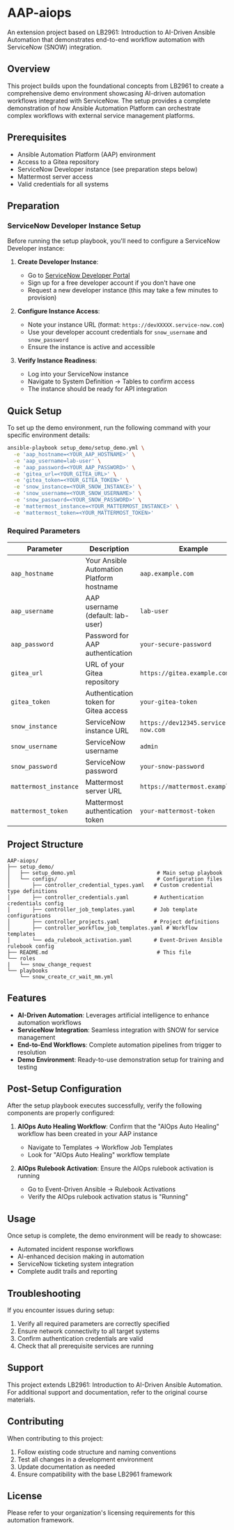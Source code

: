# AAP-aiops

An extension project based on LB2961: Introduction to AI-Driven Ansible Automation that demonstrates end-to-end workflow automation with ServiceNow (SNOW) integration.

## Overview

This project builds upon the foundational concepts from LB2961 to create a comprehensive demo environment showcasing AI-driven automation workflows integrated with ServiceNow. The setup provides a complete demonstration of how Ansible Automation Platform can orchestrate complex workflows with external service management platforms.

## Prerequisites

- Ansible Automation Platform (AAP) environment
- Access to a Gitea repository
- ServiceNow Developer instance (see preparation steps below)
- Mattermost server access
- Valid credentials for all systems

## Preparation

### ServiceNow Developer Instance Setup

Before running the setup playbook, you'll need to configure a ServiceNow Developer instance:

1. **Create Developer Instance**: 
   - Go to [ServiceNow Developer Portal](https://developer.servicenow.com)
   - Sign up for a free developer account if you don't have one
   - Request a new developer instance (this may take a few minutes to provision)

2. **Configure Instance Access**:
   - Note your instance URL (format: `https://devXXXXX.service-now.com`)
   - Use your developer account credentials for `snow_username` and `snow_password`
   - Ensure the instance is active and accessible

3. **Verify Instance Readiness**:
   - Log into your ServiceNow instance
   - Navigate to System Definition → Tables to confirm access
   - The instance should be ready for API integration

## Quick Setup

To set up the demo environment, run the following command with your specific environment details:

```bash
ansible-playbook setup_demo/setup_demo.yml \
  -e 'aap_hostname=<YOUR_AAP_HOSTNAME>' \
  -e 'aap_username=lab-user' \
  -e 'aap_password=<YOUR_AAP_PASSWORD>' \
  -e 'gitea_url=<YOUR_GITEA_URL>' \
  -e 'gitea_token=<YOUR_GITEA_TOKEN>' \
  -e 'snow_instance=<YOUR_SNOW_INSTANCE>' \
  -e 'snow_username=<YOUR_SNOW_USERNAME>' \
  -e 'snow_password=<YOUR_SNOW_PASSWORD>' \
  -e 'mattermost_instance=<YOUR_MATTERMOST_INSTANCE>' \
  -e 'mattermost_token=<YOUR_MATTERMOST_TOKEN>'
```

### Required Parameters

| Parameter | Description | Example |
|-----------|-------------|---------|
| `aap_hostname` | Your Ansible Automation Platform hostname | `aap.example.com` |
| `aap_username` | AAP username (default: lab-user) | `lab-user` |
| `aap_password` | Password for AAP authentication | `your-secure-password` |
| `gitea_url` | URL of your Gitea repository | `https://gitea.example.com` |
| `gitea_token` | Authentication token for Gitea access | `your-gitea-token` |
| `snow_instance` | ServiceNow instance URL | `https://dev12345.service-now.com` |
| `snow_username` | ServiceNow username | `admin` |
| `snow_password` | ServiceNow password | `your-snow-password` |
| `mattermost_instance` | Mattermost server URL | `https://mattermost.example.com` |
| `mattermost_token` | Mattermost authentication token | `your-mattermost-token` |


## Project Structure

```
AAP-aiops/
├── setup_demo/
│   ├── setup_demo.yml                          # Main setup playbook
│   └── configs/                                # Configuration files
│       ├── controller_credential_types.yaml   # Custom credential type definitions
│       ├── controller_credentials.yaml        # Authentication credentials config
│       ├── controller_job_templates.yaml      # Job template configurations
│       ├── controller_projects.yaml           # Project definitions
│       ├── controller_workflow_job_templates.yaml # Workflow templates
│       └── eda_rulebook_activation.yaml       # Event-Driven Ansible rulebook config
├── README.md                                   # This file
└── roles
|   └── snow_change_request
└── playbooks
    └── snow_create_cr_wait_mm.yml
```

## Features

- **AI-Driven Automation**: Leverages artificial intelligence to enhance automation workflows
- **ServiceNow Integration**: Seamless integration with SNOW for service management
- **End-to-End Workflows**: Complete automation pipelines from trigger to resolution
- **Demo Environment**: Ready-to-use demonstration setup for training and testing

## Post-Setup Configuration

After the setup playbook executes successfully, verify the following components are properly configured:

1. **AIOps Auto Healing Workflow**: Confirm that the "AIOps Auto Healing" workflow has been created in your AAP instance
   - Navigate to Templates → Workflow Job Templates
   - Look for "AIOps Auto Healing" workflow template

2. **AIOps Rulebook Activation**: Ensure the AIOps rulebook activation is running
   - Go to Event-Driven Ansible → Rulebook Activations
   - Verify the AIOps rulebook activation status is "Running"

## Usage

Once setup is complete, the demo environment will be ready to showcase:
- Automated incident response workflows
- AI-enhanced decision making in automation
- ServiceNow ticketing system integration
- Complete audit trails and reporting

## Troubleshooting

If you encounter issues during setup:

1. Verify all required parameters are correctly specified
2. Ensure network connectivity to all target systems
3. Confirm authentication credentials are valid
4. Check that all prerequisite services are running

## Support

This project extends LB2961: Introduction to AI-Driven Ansible Automation. For additional support and documentation, refer to the original course materials.

## Contributing

When contributing to this project:
1. Follow existing code structure and naming conventions
2. Test all changes in a development environment
3. Update documentation as needed
4. Ensure compatibility with the base LB2961 framework

## License

Please refer to your organization's licensing requirements for this automation framework.